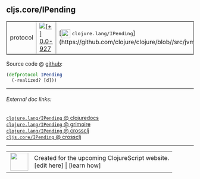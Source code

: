 ## cljs.core/IPending



 <table border="1">
<tr>
<td>protocol</td>
<td><a href="https://github.com/cljsinfo/cljs-api-docs/tree/0.0-927"><img valign="middle" alt="[+] 0.0-927" title="Added in 0.0-927" src="https://img.shields.io/badge/+-0.0--927-lightgrey.svg"></a> </td>
<td>
[<img height="24px" valign="middle" src="http://i.imgur.com/1GjPKvB.png"> <samp>clojure.lang/IPending</samp>](https://github.com/clojure/clojure/blob//src/jvm/clojure/lang/IPending.java)
</td>
</tr>
</table>









Source code @ [github](https://github.com/clojure/clojurescript/blob/r1552/src/cljs/cljs/core.cljs#L271-L272):

```clj
(defprotocol IPending
  (-realized? [d]))
```

<!--
Repo - tag - source tree - lines:

 <pre>
clojurescript @ r1552
└── src
    └── cljs
        └── cljs
            └── <ins>[core.cljs:271-272](https://github.com/clojure/clojurescript/blob/r1552/src/cljs/cljs/core.cljs#L271-L272)</ins>
</pre>

-->

---



###### External doc links:

[`clojure.lang/IPending` @ clojuredocs](http://clojuredocs.org/clojure.lang/IPending)<br>
[`clojure.lang/IPending` @ grimoire](http://conj.io/store/v1/org.clojure/clojure/1.7.0-beta3/clj/clojure.lang/IPending/)<br>
[`clojure.lang/IPending` @ crossclj](http://crossclj.info/fun/clojure.lang/IPending.html)<br>
[`cljs.core/IPending` @ crossclj](http://crossclj.info/fun/cljs.core.cljs/IPending.html)<br>

---

 <table>
<tr><td>
<img valign="middle" align="right" width="48px" src="http://i.imgur.com/Hi20huC.png">
</td><td>
Created for the upcoming ClojureScript website.<br>
[edit here] | [learn how]
</td></tr></table>

[edit here]:https://github.com/cljsinfo/cljs-api-docs/blob/master/cljsdoc/cljs.core_IPending.cljsdoc
[learn how]:https://github.com/cljsinfo/cljs-api-docs/wiki/cljsdoc-files

<!--

This information was too distracting to show to readers, but I'll leave it
commented here since it is helpful to:

- pretty-print the data used to generate this document
- and show how to retrieve that data



The API data for this symbol:

```clj
{:ns "cljs.core",
 :name "IPending",
 :history [["+" "0.0-927"]],
 :type "protocol",
 :full-name-encode "cljs.core_IPending",
 :source {:code "(defprotocol IPending\n  (-realized? [d]))",
          :title "Source code",
          :repo "clojurescript",
          :tag "r1552",
          :filename "src/cljs/cljs/core.cljs",
          :lines [271 272]},
 :methods [{:name "-realized?", :signature ["[d]"], :docstring nil}],
 :full-name "cljs.core/IPending",
 :clj-symbol "clojure.lang/IPending"}

```

Retrieve the API data for this symbol:

```clj
;; from Clojure REPL
(require '[clojure.edn :as edn])
(-> (slurp "https://raw.githubusercontent.com/cljsinfo/cljs-api-docs/catalog/cljs-api.edn")
    (edn/read-string)
    (get-in [:symbols "cljs.core/IPending"]))
```

-->
